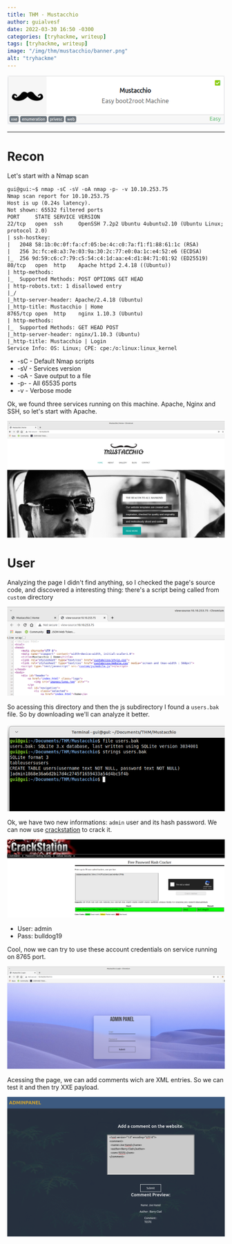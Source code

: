 ```yaml
---
title: THM - Mustacchio
author: guialvesf
date: 2022-03-30 16:50 -0300
categories: [tryhackme, writeup]
tags: [tryhackme, writeup]
image: "/img/thm/mustacchio/banner.png"
alt: "tryhackme"
---
```


<p align="center" width="100%">
    <img src="/img/thm/mustacchio/banner.png"> 
</p>
<hr>

# Recon

Let's start with a Nmap scan

```
gui@gui:~$ nmap -sC -sV -oA nmap -p- -v 10.10.253.75
Nmap scan report for 10.10.253.75
Host is up (0.24s latency).
Not shown: 65532 filtered ports
PORT     STATE SERVICE VERSION
22/tcp   open  ssh     OpenSSH 7.2p2 Ubuntu 4ubuntu2.10 (Ubuntu Linux; protocol 2.0)
| ssh-hostkey: 
|   2048 58:1b:0c:0f:fa:cf:05:be:4c:c0:7a:f1:f1:88:61:1c (RSA)
|   256 3c:fc:e8:a3:7e:03:9a:30:2c:77:e0:0a:1c:e4:52:e6 (ECDSA)
|_  256 9d:59:c6:c7:79:c5:54:c4:1d:aa:e4:d1:84:71:01:92 (ED25519)
80/tcp   open  http    Apache httpd 2.4.18 ((Ubuntu))
| http-methods: 
|_  Supported Methods: POST OPTIONS GET HEAD
| http-robots.txt: 1 disallowed entry 
|_/
|_http-server-header: Apache/2.4.18 (Ubuntu)
|_http-title: Mustacchio | Home
8765/tcp open  http    nginx 1.10.3 (Ubuntu)
| http-methods: 
|_  Supported Methods: GET HEAD POST
|_http-server-header: nginx/1.10.3 (Ubuntu)
|_http-title: Mustacchio | Login
Service Info: OS: Linux; CPE: cpe:/o:linux:linux_kernel

```
* -sC - Default Nmap scripts
* -sV - Services version
* -oA - Save output to a file
* -p- - All 65535 ports
* -v - Verbose mode

Ok, we found three services running on this machine. Apache, Nginx and SSH, so let's start with Apache.

![webapp](/img/thm/mustacchio/webpage.png)

# User

Analyzing the page I didn't find anything, so I checked the page's source code, and discovered a interesting thing: there's a script being called 
from `custom` directory

![sourcecode](/img/thm/mustacchio/viewsource.png)

So acessing this directory and then the js subdirectory I found a `users.bak` file. So by downloading we'll can analyze it better.

![adminhash](/img/thm/mustacchio/adminhash.png)

Ok, we have two new informations: `admin` user and its hash password. We can now use [crackstation](https://crackstation.net/) to crack it.

![crackstation](/img/thm/mustacchio/crackstation.png)

* User: admin
* Pass: bulldog19

Cool, now we can try to use these account credentials on service running on 8765 port.

![adminpanel](/img/thm/mustacchio/adminpanel.png)

Acessing the page, we can add comments wich are XML entries. So we can test it and then try XXE payload.

![xmltest](/img/thm/mustacchio/xmlteste.png)
